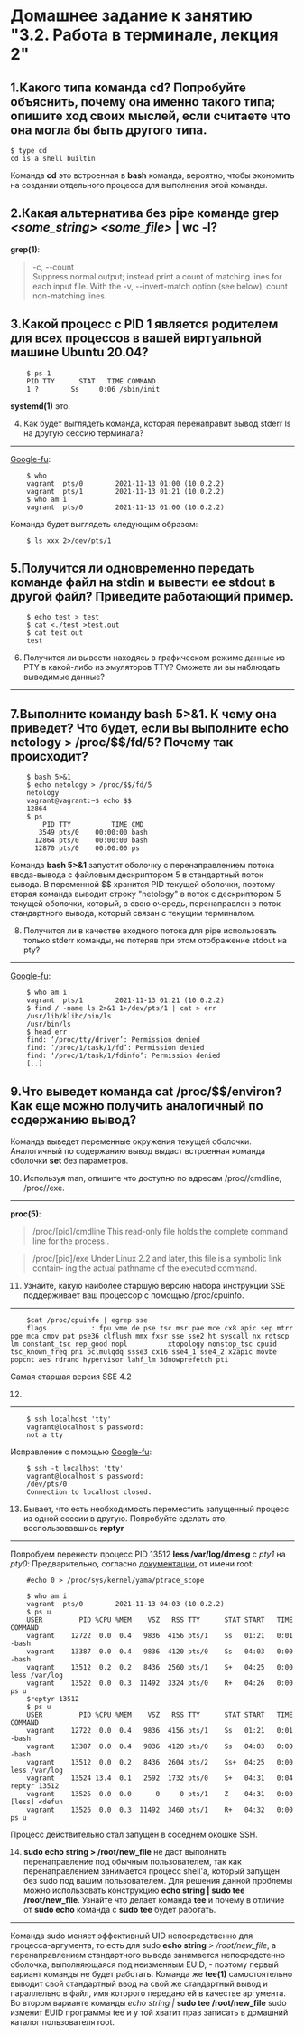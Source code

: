 Домашнее задание к занятию "3.2. Работа в терминале, лекция 2"
===
1.Какого типа команда cd? Попробуйте объяснить, почему она именно такого типа; опишите ход своих мыслей, если считаете что она могла бы быть другого типа.
---

    $ type cd
    cd is a shell builtin
    
Команда **cd** это встроенная в **bash** команда, вероятно, чтобы экономить на создании отдельного процесса для выполнения этой команды.

2.Какая альтернатива без pipe команде **grep** *<some_string> <some_file>* **| wc -l**?
---
**grep(1)**:
> -c, --count  
>              Suppress  normal output; instead print a count of matching lines
>              for each input file.  With the -v,  --invert-match  option  (see
>              below), count non-matching lines.

3.Какой процесс с PID 1 является родителем для всех процессов в вашей виртуальной машине Ubuntu 20.04?
---

        $ ps 1
        PID TTY      STAT   TIME COMMAND
        1 ?        Ss     0:06 /sbin/init
      
**systemd(1)** это.

4. Как будет выглядеть команда, которая перенаправит вывод stderr ls на другую сессию терминала?
---
[Google-fu](https://unix.stackexchange.com/questions/261531/how-to-send-output-from-one-terminal-to-another-without-making-any-new-pipe-or-f):

        $ who
        vagrant  pts/0        2021-11-13 01:00 (10.0.2.2)
        vagrant  pts/1        2021-11-13 01:21 (10.0.2.2)
        $ who am i
        vagrant  pts/0        2021-11-13 01:00 (10.0.2.2)

Команда будет выглядеть следующим образом:

        $ ls xxx 2>/dev/pts/1
        
5.Получится ли одновременно передать команде файл на stdin и вывести ее stdout в другой файл? Приведите работающий пример.
---

        $ echo test > test
        $ cat <./test >test.out
        $ cat test.out
        test

6. Получится ли вывести находясь в графическом режиме данные из PTY в какой-либо из эмуляторов TTY? Сможете ли вы наблюдать выводимые данные?
---
7.Выполните команду bash 5>&1. К чему она приведет? Что будет, если вы выполните echo netology > /proc/$$/fd/5? Почему так происходит?
---

        $ bash 5>&1
        $ echo netology > /proc/$$/fd/5
        netology
        vagrant@vagrant:~$ echo $$
        12864
        $ ps
            PID TTY          TIME CMD
           3549 pts/0    00:00:00 bash
          12864 pts/0    00:00:00 bash
          12870 pts/0    00:00:00 ps

Команда **bash 5>&1** запустит оболочку с перенаправлением потока ввода-вывода с файловым дескриптором 5 в стандартный поток вывода. В переменной $$ хранится PID текущей оболочки, поэтому вторая команда выводит строку "netology" в поток с дескриптором 5 текущей оболочки, который, в свою очередь, перенаправлен в поток стандартного вывода, который связан с текущим терминалом.

8. Получится ли в качестве входного потока для pipe использовать только stderr команды, не потеряв при этом отображение stdout на pty? 
---
[Google-fu](https://stackoverflow.com/questions/2342826/how-can-i-pipe-stderr-and-not-stdout): 

        $ who am i
        vagrant  pts/1        2021-11-13 01:21 (10.0.2.2)
        $ find / -name ls 2>&1 1>/dev/pts/1 | cat > err
        /usr/lib/klibc/bin/ls
        /usr/bin/ls
        $ head err
        find: ‘/proc/tty/driver’: Permission denied
        find: ‘/proc/1/task/1/fd’: Permission denied
        find: ‘/proc/1/task/1/fdinfo’: Permission denied
        [..]

9.Что выведет команда cat /proc/$$/environ? Как еще можно получить аналогичный по содержанию вывод?
---
Команда выведет переменные окружения текущей оболочки. Аналогичный по содержанию вывод выдаст встроенная команда оболочки **set** без параметров.

10. Используя man, опишите что доступно по адресам /proc/<PID>/cmdline, /proc/<PID>/exe.
---
    
**proc(5)**:
> /proc/[pid]/cmdline
>              This  read-only  file  holds  the  complete command line for the
>              process..     
    
> /proc/[pid]/exe
>              Under Linux 2.2 and later, this file is a symbolic link contain‐
>              ing the actual pathname of the executed command. 
    
11. Узнайте, какую наиболее старшую версию набора инструкций SSE поддерживает ваш процессор с помощью /proc/cpuinfo.
---
        $cat /proc/cpuinfo | egrep sse
        flags           : fpu vme de pse tsc msr pae mce cx8 apic sep mtrr pge mca cmov pat pse36 clflush mmx fxsr sse sse2 ht syscall nx rdtscp lm constant_tsc rep_good nopl          xtopology nonstop_tsc cpuid tsc_known_freq pni pclmulqdq ssse3 cx16 sse4_1 sse4_2 x2apic movbe popcnt aes rdrand hypervisor lahf_lm 3dnowprefetch pti
    
Самая старшая версия SSE 4.2

12.
---
    
        $ ssh localhost 'tty'
        vagrant@localhost's password:
        not a tty
    
Исправление с помощью [Google-fu](https://unix.stackexchange.com/questions/48527/ssh-inside-ssh-fails-with-stdin-is-not-a-tty):
    
        $ ssh -t localhost 'tty'
        vagrant@localhost's password:
        /dev/pts/0
        Connection to localhost closed.

13. Бывает, что есть необходимость переместить запущенный процесс из одной сессии в другую. Попробуйте сделать это, воспользовавшись **reptyr**
---
Попробуем перенести процесс PID 13512 **less /var/log/dmesg** с *pty1* на *pty0*:
Предварительно, согласно [документации](https://github.com/nelhage/reptyr), от имени root:
    
        #echo 0 > /proc/sys/kernel/yama/ptrace_scope
    
        $ who am i
        vagrant  pts/0        2021-11-13 04:03 (10.0.2.2)
        $ ps u
        USER         PID %CPU %MEM    VSZ   RSS TTY      STAT START   TIME COMMAND
        vagrant    12722  0.0  0.4   9836  4156 pts/1    Ss   01:21   0:01 -bash
        vagrant    13387  0.0  0.4   9836  4120 pts/0    Ss   04:03   0:00 -bash
        vagrant    13512  0.2  0.2   8436  2560 pts/1    S+   04:25   0:00 less /var/log
        vagrant    13522  0.0  0.3  11492  3324 pts/0    R+   04:26   0:00 ps u
        $reptyr 13512
        $ ps u
        USER         PID %CPU %MEM    VSZ   RSS TTY      STAT START   TIME COMMAND
        vagrant    12722  0.0  0.4   9836  4156 pts/1    Ss   01:21   0:01 -bash
        vagrant    13387  0.0  0.4   9836  4120 pts/0    Ss   04:03   0:00 -bash
        vagrant    13512  0.0  0.2   8436  2604 pts/2    Ss+  04:25   0:00 less /var/log
        vagrant    13524 13.4  0.1   2592  1732 pts/0    S+   04:31   0:04 reptyr 13512 
        vagrant    13525  0.0  0.0      0     0 pts/1    Z    04:31   0:00 [less] <defun
        vagrant    13526  0.0  0.3  11492  3460 pts/1    R+   04:32   0:00 ps u

Процесс действительно стал запущен в соседнем окошке SSH.

14. **sudo echo string > /root/new_file** не даст выполнить перенаправление под обычным пользователем, так как перенаправлением занимается процесс shell'а, который запущен без sudo под вашим пользователем. Для решения данной проблемы можно использовать конструкцию **echo string | sudo tee /root/new_file**. Узнайте что делает команда **tee** и почему в отличие от **sudo echo** команда с **sudo tee** будет работать.
---                                                                                         
Команда sudo меняет эффективный UID непосредственно для процесса-аргумента, то есть для sudo **echo string** *> /root/new_file*, а перенаправлением стандартного вывода занимается непосредстенно оболочка, выполняющаяся под неизменным EUID, - поэтому первый вариант команды не будет работать. Команда же **tee(1)** самостоятельно выводит свой стандартный ввод на свой же стандартный вывод и параллельно в файл, имя которого передано ей в качестве аргумента. Во втором варианте команды *echo string |* **sudo tee /root/new_file** sudo изменит EUID программы tee и у той хватит прав записать в домашний каталог пользователя root.
